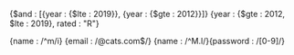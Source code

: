 {$and : [{year : {$lte : 2019}}, {year : {$gte : 2012}}]}
{year : {$gte : 2012, $lte : 2019}, rated : "R"}


{name : /^m/i}
{email : /@cats.com$/}
{name : /^M.l/}{password : /[0-9]/}
